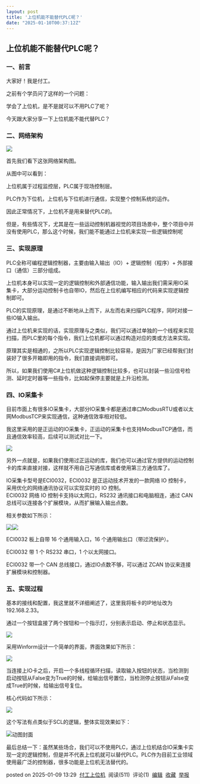 ```yaml
---
layout: post
title: '上位机能不能替代PLC呢？'
date: "2025-01-10T00:37:12Z"
---
```

上位机能不能替代PLC呢？
-------------

### 一、前言

大家好！我是付工。

之前有个学员问了这样的一个问题：

学会了上位机，是不是就可以不用PLC了呢？

今天跟大家分享一下上位机能不能代替PLC？

### 二、网络架构

![](https://pic4.zhimg.com/80/v2-5cf903e2e2a66cc30d6e5fa924aa900b_720w.webp)

首先我们看下这张网络架构图。

从图中可以看到：

上位机属于过程监控层，PLC属于现场控制层。

PLC作为下位机，上位机与下位机进行通信，实现整个控制系统的运作。

因此正常情况下，上位机不是用来替代PLC的。

但是，有些情况下，尤其是在一些运动控制机器视觉的项目场景中，整个项目中并没有使用PLC，那么这个时候，我们能不能通过上位机来实现一些逻辑控制呢

### 三、实现原理

PLC全称可编程逻辑控制器，主要由输入输出（IO）+ 逻辑控制（程序）+ 外部接口（通信）三部分组成。

上位机本身可以实现一定的逻辑控制和外部通信功能，输入输出我们需采用IO采集卡，大部分运动控制卡也自带IO，然后在上位机编写相应的代码来实现逻辑控制即可。

PLC的实现原理，是通过不断地从上而下，从左而右来扫描PLC程序，同时对接一些IO输入输出。

通过上位机来实现的话，实现原理与之类似，我们可以通过单独的一个线程来实现扫描，而PLC里的每个指令，我们上位机都可以通过构造对应的类或方法来实现。

原理其实是相通的，之所以PLC实现逻辑控制比较容易，是因为厂家已经帮我们封装好了很多开箱即用的指令，我们直接调用即可。

所以，如果我们使用C#上位机做这种逻辑控制比较多，也可以封装一些沿信号检测、延时定时器等一些指令，比如起保停主要就是上升沿检测。

### 四、IO采集卡

目前市面上有很多IO采集卡，大部分IO采集卡都是通过串口ModbusRTU或者以太网ModbusTCP来实现通信，这种通信效率相对较低。

我这里采用的是正运动的IO采集卡，正运动的采集卡也支持ModbusTCP通信，而且通信效率较高，后续可以测试对比一下。

![](https://pic1.zhimg.com/80/v2-751d77db161f52bac9b928493d8473fa_720w.webp)

另外一点就是，如果我们使用过正运动的库，我们也可以通过官方提供的运动控制卡的库来直接对接，这样就不用自己写通信库或者使用第三方通信库了。

IO采集卡型号是ECI0032，ECI0032 是正运动技术开发的一款网络 IO 控制卡，采用优化的网络通讯协议可以实现实时的 IO 控制。  
ECI0032 网络 IO 控制卡支持以太网口，RS232 通讯接口和电脑相连，通过 CAN 总线可以连接各个扩展模块，从而扩展输入输出点数。

相关参数如下所示：

![](https://pic2.zhimg.com/80/v2-73327cf1aa3c7001539ae66f8eb73bd3_720w.webp)![](https://pica.zhimg.com/80/v2-db2b9738e5ac12b57541485cb0949ada_720w.webp)

ECI0032 板上自带 16 个通用输入口，16 个通用输出口（带过流保护）。

ECI0032 带 1 个 RS232 串口，1 个以太网接口。

ECI0032 带一个 CAN 总线接口，通过IO点数不够，可以通过 ZCAN 协议来连接扩展模块和控制器。

### 五、实现过程

基本的接线和配置，我这里就不详细阐述了，这里我将板卡的IP地址改为192.168.2.33。

通过一个按钮盒接了两个按钮和一个指示灯，分别表示启动、停止和状态显示。

![](https://pic4.zhimg.com/80/v2-32e78a8aef8646bf3a6de465d60c0825_720w.webp)

采用Winform设计一个简单的界面，界面效果如下所示：

![](https://pic2.zhimg.com/80/v2-2aca7d39b7bc98023829907fc54ca9ab_720w.webp)

当连接上IO卡之后，开启一个多线程循环扫描，读取输入按钮的状态，当检测到启动按钮从False变为True的时候，给输出信号置位，当检测停止按钮从False变成True的时候，给输出信号复位。

核心代码如下所示：

![](https://pic3.zhimg.com/80/v2-dd4fccc40a7699eb759a38495d57f604_720w.webp)

这个写法有点类似于SCL的逻辑，整体实现效果如下：

![动图封面](https://pic3.zhimg.com/v2-d3eaae4c0e0f3d24ca26fb24d595371a_b.jpg)

最后总结一下：虽然某些场合，我们可以不使用PLC，通过上位机结合IO采集卡实现一定的逻辑控制，但是并不代表上位机就可以替代PLC。PLC作为目前工业领域使用最广泛的控制器，很多功能是上位机无法替代的。

posted on 2025-01-09 13:29  [付工上位机](https://www.cnblogs.com/xbdedu)  阅读(511)  评论(1)  [编辑](https://i.cnblogs.com/EditPosts.aspx?postid=18661978)  [收藏](javascript:void\(0\))  [举报](javascript:void\(0\))
